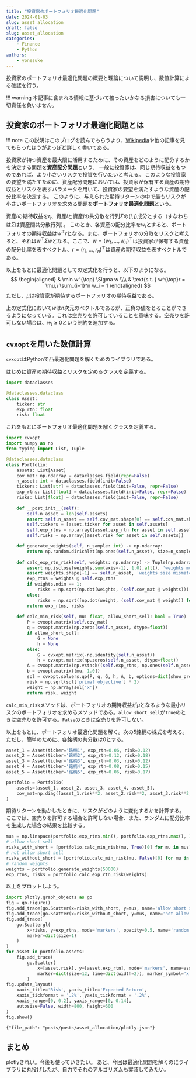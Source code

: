 ```yaml
---
title: "投資家のポートフォリオ最適化問題"
date: 2024-01-03
slug: asset_allocation
draft: false
slug: asset_allocation
categories:
    - Finance
    - Python
authors:
    - yonesuke
---
```


投資家のポートフォリオ最適化問題の概要と理論について説明し、数値計算による確認を行う。

!!! warning
    本記事に含まれる情報に基づいて被ったいかなる損害についても一切責任を負いません。

<!-- more -->

## 投資家のポートフォリオ最適化問題とは
!!! note
    この説明はこのブログを読んでもらうより、[Wikipedia](https://ja.wikipedia.org/wiki/%E7%8F%BE%E4%BB%A3%E3%83%9D%E3%83%BC%E3%83%88%E3%83%95%E3%82%A9%E3%83%AA%E3%82%AA%E7%90%86%E8%AB%96)や他の記事を見てもらったほうがよっぽど詳しく書いてある。

投資家が持つ資産を最大限に活用するために、その資産をどのように配分するかを決定する問題を**資産配分問題**という。
一般に投資家は、同じ期待収益をもつのであれば、より小さいリスクで投資を行いたいと考える。
このような投資家の要望を満たすために、資産配分問題においては、投資家が保有する資産の期待収益とリスクを表すパラメータを用いて、投資家の要望を満たすような資産の配分比率を決定する。
このように、与えられた期待リターンの中で最もリスクが小さいポートフォリオを求める問題を**ポートフォリオ最適化問題**という。

資産$i$の期待収益を$r_i$、資産$i$と資産$j$の共分散を行列$\Sigma$の$(i,j)$成分とする（すなわちは$\Sigma$は資産間共分散行列）。
このとき、各資産の配分比率を$w_i$とすると、ポートフォリオの期待収益は$w^{\top}r$となる。また、ポートフォリオの分散をリスクと考えると、それは$w^{\top}\Sigma w$となる。ここで、$w = (w_1, \dots, w_n)^{\top}$は投資家が保有する資産の配分比率を表すベクトル、$r = (r_1, \dots, r_n)^{\top}$は資産の期待収益を表すベクトルである。

以上をもとに最適化問題としての定式化を行うと、以下のようになる。
$$
\begin{aligned}
& \min w^{\top} \Sigma w \\\\
& \text{s.t. } w^{\top}r = \mu,\ \sum_{i=1}^n w_i = 1
\end{aligned}
$$
ただし、$\mu$は投資家が期待するポートフォリオの期待収益である。

上の定式化において$w$は$n$次元のベクトルであるが、正負の値をとることができるようになっている。これは空売りを許可していることを意味する。空売りを許可しない場合は、$w_i \geq 0$という制約を追加する。

## `cvxopt`を用いた数値計算
`cvxopt`はPythonで凸最適化問題を解くためのライブラリである。

はじめに資産の期待収益とリスクを定めるクラスを定義する。
```python
import dataclasses

@dataclasses.dataclass
class Asset:
    ticker: str
    exp_rtn: float
    risk: float
```

これをもとにポートフォリオ最適化問題を解くクラスを定義する。
```python
import cvxopt
import numpy as np
from typing import List, Tuple

@dataclasses.dataclass
class Portfolio:
    assets: List[Asset]
    cov_mat: np.ndarray = dataclasses.field(repr=False)
    n_asset: int = dataclasses.field(init=False)
    tickers: List[str] = dataclasses.field(init=False, repr=False)
    exp_rtns: List[float] = dataclasses.field(init=False, repr=False)
    risks: List[float] = dataclasses.field(init=False, repr=False)
    
    def __post_init__(self):
        self.n_asset = len(self.assets)
        assert self.n_asset == self.cov_mat.shape[0] == self.cov_mat.shape[1], 'cov matrix size mismatch'
        self.tickers = [asset.ticker for asset in self.assets]
        self.exp_rtns = np.array([asset.exp_rtn for asset in self.assets])
        self.risks = np.array([asset.risk for asset in self.assets])

    def generate_weights(self, n_sample: int) -> np.ndarray:
        return np.random.dirichlet(np.ones(self.n_asset), size=n_sample)
    
    def calc_exp_rtn_risk(self, weights: np.ndarray) -> Tuple[np.ndarray, np.ndarray]:
        assert np.isclose(weights.sum(axis=-1), 1.0).all(), 'weights must sum to 1'
        assert weights.shape[-1] == self.n_asset, 'weights size mismatch'
        exp_rtns = weights @ self.exp_rtns
        if weights.ndim == 1:
            risks = np.sqrt(np.dot(weights, (self.cov_mat @ weights)))
        else:
            risks = np.sqrt([np.dot(weight, (self.cov_mat @ weight)) for weight in weights])
        return exp_rtns, risks
    
    def calc_min_risk(self, mu: float, allow_short_sell: bool = True) -> Tuple[float, np.ndarray]:
        P = cvxopt.matrix(self.cov_mat)
        q = cvxopt.matrix(np.zeros(self.n_asset, dtype=float))
        if allow_short_sell:
            G = None
            h = None
        else:
            G = cvxopt.matrix(-np.identity(self.n_asset))
            h = cvxopt.matrix(np.zeros(self.n_asset, dtype=float))
        A = cvxopt.matrix(np.vstack((self.exp_rtns, np.ones(self.n_asset, dtype=float))))
        b = cvxopt.matrix([mu, 1.0])
        sol = cvxopt.solvers.qp(P, q, G, h, A, b, options=dict(show_progress=False))
        risk = np.sqrt(sol['primal objective'] * 2)
        weight = np.array(sol['x'])
        return risk, weight
```

`calc_min_risk`メソッドは、ポートフォリオの期待収益が$\mu$となるような最小リスクのポートフォリオを求めるメソッドである。`allow_short_sell`が`True`のときは空売りを許可する。`False`のときは空売りを許可しない。

以上をもとに、ポートフォリオ最適化問題を解く。次の5銘柄の株式を考える。ただし、簡単のために、各銘柄の共分散は0とする。
```python
asset_1 = Asset(ticker='銘柄1', exp_rtn=0.06, risk=0.12)
asset_2 = Asset(ticker='銘柄2', exp_rtn=0.12, risk=0.18)
asset_3 = Asset(ticker='銘柄3', exp_rtn=0.03, risk=0.12)
asset_4 = Asset(ticker='銘柄4', exp_rtn=0.08, risk=0.15)
asset_5 = Asset(ticker='銘柄5', exp_rtn=0.06, risk=0.17)

portfolio = Portfolio(
    assets=[asset_1, asset_2, asset_3, asset_4, asset_5],
    cov_mat=np.diag([asset_1.risk**2, asset_2.risk**2, asset_3.risk**2, asset_4.risk**2, asset_5.risk**2])
)
```

期待リターンを動かしたときに、リスクがどのように変化するかを計算する。
ここでは、空売りを許可する場合と許可しない場合、また、ランダムに配分比率を生成した場合の結果を比較する。
```python
mus = np.linspace(portfolio.exp_rtns.min(), portfolio.exp_rtns.max(), 100)
# allow short sell
risks_with_short = [portfolio.calc_min_risk(mu, True)[0] for mu in mus]
# not allow short sell
risks_without_short = [portfolio.calc_min_risk(mu, False)[0] for mu in mus]
# random weights
weights = portfolio.generate_weights(50000)
exp_rtns, risks = portfolio.calc_exp_rtn_risk(weights)
```

以上をプロットしよう。
```python
import plotly.graph_objects as go
fig = go.Figure()
fig.add_trace(go.Scatter(x=risks_with_short, y=mus, name='allow short sell'))
fig.add_trace(go.Scatter(x=risks_without_short, y=mus, name='not allow short sell'))
fig.add_trace(
    go.Scattergl(
        x=risks, y=exp_rtns, mode='markers', opacity=0.5, name='random weights',
        marker=dict(size=1)
    )
)
for asset in portfolio.assets:
    fig.add_trace(
        go.Scatter(
            x=[asset.risk], y=[asset.exp_rtn], mode='markers', name=asset.ticker,
            marker=dict(size=12, line=dict(width=2)), marker_symbol='x')
        )
fig.update_layout(
    xaxis_title='Risk', yaxis_title='Expected Return',
    xaxis_tickformat = '.2%', yaxis_tickformat = '.2%',
    xaxis_range=[0, 0.2], yaxis_range=[0, 0.14],
    autosize=False, width=800, height=600
)
fig.show()
```

```plotly
{"file_path": "posts/posts/asset_allocation/plotly.json"}
```

## まとめ
plotlyきれい。今後も使っていきたい。
あと、今回は最適化問題を解くのにライブラリに丸投げしたが、自力でそれのアルゴリズムも実装してみたい。
